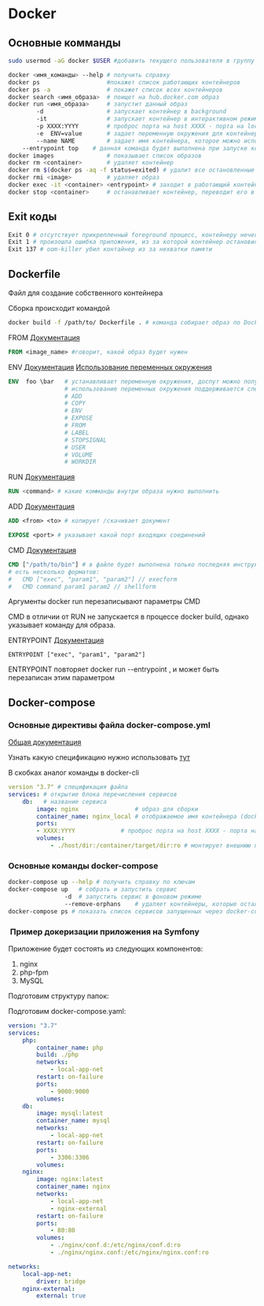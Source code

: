 # Docker

## Основные комманды

 ```bash
sudo usermod -aG docker $USER #добавить текущего пользователя в группу docker
 ```

```bash
docker <имя_команды> --help # получить справку
docker ps 					#покажет список работающих контейнеров
docker ps -a 				# покажет список всех контейнеров
docker search <имя_образа> 	# поищет на hub.docker.com образ
docker run <имя_образа> 	# запустит данный образ
		-d 					# запускает контейнер в background
		-it					# запускает контейнер в интерактивном режиме, но нужно указать ENTRYPOINT данного контейнера, например /bin/sh
		-p XXXX:YYYY		# проброс порта на host XXXX - порта на localhost YYYY - порт контейнера
		-e	ENV=value   	# задает переменную окружения для контейнера
		--name NAME			# задает имя контейнера, которое можно использовать вместо хэша
	--entrypoint top 	# данная команда будет выполнена при запуске контейнера
docker images 				# показывает список образов
docker rm <container>  		# удаляет контейнер
docker rm $(docker ps -aq -f status=exited) # удалит все остановленные контейнеры
docker rmi <image>			# удаляет образ
docker exec -it <container> <entrypoint> # заходит в работающий контейнер и запускает entrypoint
docker stop <container> 	# останавливает контейнер, переводит его в status=exited
```

## Exit коды

```bash
Exit 0 # отсутствует прикрепленный foreground процесс, контейнеру нечего делать
Exit 1 # произошла ошибка приложения, из за которой контейнер остановился (нужно смотреть внутрь контейнера)
Exit 137 # oom-killer убил контайнер из за нехватки памяти
```



## Dockerfile

Файл для создание собственного контейнера

Сборка происходит командой

```bash
docker build -f /path/to/ Dockerfile . # команда собирает образ по Dockerfile из указанной директории 
```



FROM  [Документация](https://docs.docker.com/engine/reference/builder/#from)

```dockerfile
FROM <image_name> #говорит, какой образ будет нужен
```
ENV  [Документация](https://docs.docker.com/engine/reference/builder/#environment-replacement) [Использование переменных окружения](https://docs.docker.com/engine/reference/builder/#env)

```dockerfile
ENV  foo \bar	# устанавливает переменную окружения, доспут можно получить - ${foo},
				# использование переменных окружения поддерживается следующими инструкциями: 
                # ADD
                # COPY
                # ENV
                # EXPOSE
                # FROM
                # LABEL
                # STOPSIGNAL
                # USER
                # VOLUME
                # WORKDIR
```
RUN [Документация](https://docs.docker.com/engine/reference/builder/#run)
```dockerfile
RUN <command> # какие комманды внутри образа нужно выполнить
```

ADD [Документация](https://docs.docker.com/engine/reference/builder/#add)

 ```dockerfile
ADD <from> <to> # копирует /скачивает документ 
 ```
```dockerfile
EXPOSE <port> # указывает какой порт входящих соединений
```

CMD [Документация](#https://docs.docker.com/engine/reference/builder/#cmd)

```DOckerfile
CMD ["/path/to/bin"] # в файле будет выполнена только последняя инструкция CMD
# есть несколько форматов: 
#	CMD ["exec", "param1", "param2"] // execform
#	CMD command param1 param2 // shellform
```

Аргументы docker run перезаписывают параметры CMD

CMD  в отличии от RUN не запускается в процессе docker build, однако указывает команду для образа.

ENTRYPOINT [Документация](#https://docs.docker.com/engine/reference/builder/#entrypoint)

```docker
ENTRYPOINT ["exec", "param1", "param2"]
```

ENTRYPOINT повторяет docker run --entrypoint , и может быть перезаписан этим параметром

## Docker-compose

### Основные директивы файла docker-compose.yml

[Общая документация](https://docs.docker.com/compose/compose-file/#service-configuration-reference)

Узнать какую спецификацию нужно использовать [тут](https://docs.docker.com/compose/compose-file/)

В скобках аналог команды в docker-cli

```yaml
version "3.7" # спецификация файла
services: # открытие блока перечисления сервисов
	db:	  # название сервиса
		image: nginx				# образ для сборки
		container_name: nginx_local # отображаемое имя контейнера (docker run --name nginx_local)
		ports:
		- XXXX:YYYY				# проброс порта на host XXXX - порта на localhost YYYY - порт контейнера (docker run -p XXXX:YYYY)
		volumes:
			- ./host/dir:/container/target/dir:ro # монтирует внешнюю папку/файл и устанавливает режим :ro - read-only :rw - read-write
```



### Основные команды docker-compose

```bash
docker-compose up --help # получить справку по ключам
docker-compose up 	# собрать и запустить сервис
				-d 	# запустить сервис в фоновом режиме
				--remove-orphans	# удаляет контейнеры, которые остались, но не описаны в docker-compose.yml
docker-compose ps # показать список сервисов запущенных через docker-compose
```

###  Пример докеризации приложения на Symfony

Приложение будет состоять из следующих компонентов: 

1. nginx
2. php-fpm
3. MySQL

Подготовим структуру папок: 

Подготовим docker-compose.yaml:

```yml
version: "3.7"
services:
	php:
		container_name: php
		build: ./php
		networks:
			- local-app-net
		restart: on-failure
		ports:
			- 9000:9000
		volumes:
	db:
		image: mysql:latest
		container_name: mysql
		networks:
			- local-app-net
		restart: on-failure
		ports:
			- 3306:3306
		volumes:
	nginx:
		image: nginx:latest
		container_name: nginx
		networks:
			- local-app-net
			- nginx-external
		restart: on-failure
		ports:
			- 80:80
		volumes:
			- ./nginx/conf.d:/etc/nginx/conf.d:ro
			- ./nginx/nginx.conf:/etc/nginx/nginx.conf:ro

networks:
	local-app-net:
		driver: bridge
	nginx-external:
		external: true
```



